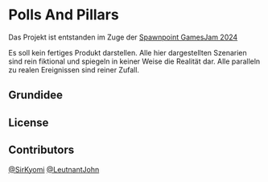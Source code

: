 # Polls And Pillars

Das Projekt ist entstanden im Zuge der [Spawnpoint GamesJam 2024](https://institut-spawnpoint.de/events/game-jam-2024/)

Es soll kein fertiges Produkt darstellen. Alle hier dargestellten Szenarien sind rein fiktional und spiegeln in keiner Weise die Realität dar.
Alle paralleln zu realen Ereignissen sind reiner Zufall.

## Grundidee





## License

## Contributors

[@SirKyomi](https://github.com/SirKyomi)
[@LeutnantJohn](https://github.com/LeutnantJohn)

